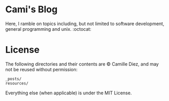# Cami's Blog
Here, I ramble on topics including, but not limited to software development, general programming and unix. :octocat:

# License
The following directories and their contents are &copy; Camille Diez, and may not be reused without permission:
```
_posts/
resources/
```
Everything else (when applicable) is under the MIT License.

